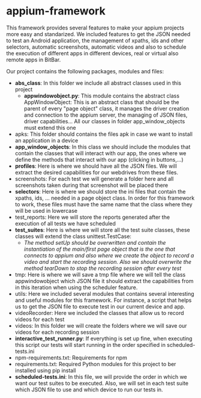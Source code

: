 # appium-framework
 
This framework provides several features to make your appium projects more easy and standarized. We included features to get the JSON needed to test an Android application, the management of xpaths, ids and other selectors, automatic screenshots, automatic videos and also to schedule the execution of different apps in different devices, real or virtual also remote apps in BitBar.

Our project contains the following packages, modules and files:

- <b>abs_class</b>: In this folder we include all abstract classes used in this project
  - <b>appwindowobject.py</b>: This module contains the abstract class AppWindowObject:
     This is an abstract class that should be the parent of every "page object" class, it manages the driver creation and connection to the appium server, the managing of JSON files, driver capabilities... All our classes in folder app_window_objects must extend this one
- apks: This folder should contains the files apk in case we want to install an application in a device
- <b>app_window_objects</b>: In this class we should include the modules that contain the classes that will interact with our app, the ones where we define the methods that interact with our app (clicking in buttons,...)
- <b>profiles</b>: Here is where we should have all the JSON files. We will extract the desired capabilities for our webdrives from these files.
- screenshots: For each test we will generate a folder here and all screenshots taken during that screenshot will be placed there
- <b>selectors</b>: Here is where we should store the ini files that contain the xpaths, ids, ... needed in a page object class. In order for this framework to work, these files must have the same name that the class where they will be used in lowercase
- test_reports: Here we will store the reports generated after the execution of all tests we have scheduled
- <b>test_suites</b>: Here is where we will store all the test suite classes, these classes will extend the class unittest.TestCase:
  - <i>The method setUp should be overwritten and contain the instantiation of the main/first page object that is the one that connects to appium and also where we create the object to record a video and start the recording session. Also we should overwrite the method tearDown to stop the recording session after every test</i>
- tmp: Here is where we will save a tmp file where we will tell the class appwindowobject which JSON file it should extract the capabilities from in this iteration when using the scheduler feature.
- utils: Here we included several modules that contains several interesting and useful modules for this framework. For instance, a script that helps us to get the JSON file to execute test in our current device and app.
- videoRecorder: Here we included the classes that allow us to record videos for each test
- videos: In this folder we will create the folders where we will save our videos for each recording session
- <b>interactive_test_runner.py</b>: If everything is set up fine, when executing this script our tests will start running in the order specified in scheduled-tests.ini
- npm-requirements.txt: Requirements for npm
- requirements.txt: Required Python modules for this project to ber installed using pip install
- <b>scheduled-tests.ini</b>: In this file, we will provide the order in which we want our test suites to be executed. Also, we will set in each test suite which JSON file to use and which device to run our tests in.
